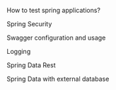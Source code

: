 How to test spring applications?

Spring Security

Swagger configuration and usage

Logging

Spring Data Rest

Spring Data with external database

